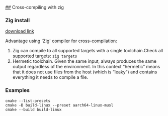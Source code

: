 [##](##) Cross-compiling with zig

### Zig install

[download link](https://ziglang.org/download/)

Advantage using 'Zig' compiler for cross-compilation: 
1. Zig can compile to all supported targets with a single toolchain.Check all supported targets: `zig targets`
2. Hermetic toolchain. Given the same input, always produces the same output regardless of the environment. In this context “hermetic” means that it does not use files from the host (which is “leaky”) and contains everything it needs to compile a file. 

### Examples

```
cmake --list-presets
cmake -B build-linux --preset aarch64-linux-musl
cmake --build build-linux 

```

